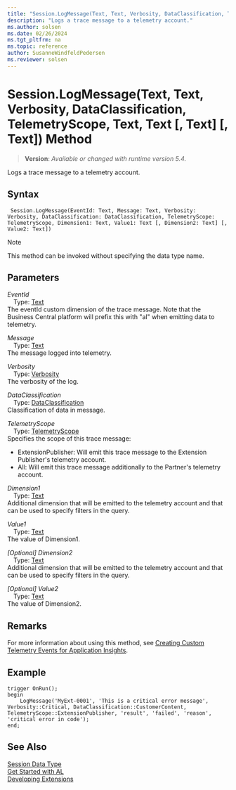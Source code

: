 ```yaml
---
title: "Session.LogMessage(Text, Text, Verbosity, DataClassification, TelemetryScope, Text, Text [, Text] [, Text]) Method"
description: "Logs a trace message to a telemetry account."
ms.author: solsen
ms.date: 02/26/2024
ms.tgt_pltfrm: na
ms.topic: reference
author: SusanneWindfeldPedersen
ms.reviewer: solsen
---
```

[//]: # (START>DO_NOT_EDIT)
[//]: # (IMPORTANT:Do not edit any of the content between here and the END>DO_NOT_EDIT.)
[//]: # (Any modifications should be made in the .xml files in the ModernDev repo.)
# Session.LogMessage(Text, Text, Verbosity, DataClassification, TelemetryScope, Text, Text [, Text] [, Text]) Method
> **Version**: _Available or changed with runtime version 5.4._

Logs a trace message to a telemetry account.


## Syntax
```AL
 Session.LogMessage(EventId: Text, Message: Text, Verbosity: Verbosity, DataClassification: DataClassification, TelemetryScope: TelemetryScope, Dimension1: Text, Value1: Text [, Dimension2: Text] [, Value2: Text])
```
> [!NOTE]
> This method can be invoked without specifying the data type name.
## Parameters
*EventId*  
&emsp;Type: [Text](../text/text-data-type.md)  
The eventId custom dimension of the trace message. Note that the Business Central platform will prefix this with "al" when emitting data to telemetry.  

*Message*  
&emsp;Type: [Text](../text/text-data-type.md)  
The message logged into telemetry.  

*Verbosity*  
&emsp;Type: [Verbosity](../verbosity/verbosity-option.md)  
The verbosity of the log.  

*DataClassification*  
&emsp;Type: [DataClassification](../dataclassification/dataclassification-option.md)  
Classification of data in message.  

*TelemetryScope*  
&emsp;Type: [TelemetryScope](../telemetryscope/telemetryscope-option.md)  
Specifies the scope of this trace message:
- ExtensionPublisher: Will emit this trace message to the Extension Publisher's telemetry account.
- All: Will emit this trace message additionally to the Partner's telemetry account.  

*Dimension1*  
&emsp;Type: [Text](../text/text-data-type.md)  
Additional dimension that will be emitted to the telemetry account and that can be used to specify filters in the query.  

*Value1*  
&emsp;Type: [Text](../text/text-data-type.md)  
The value of Dimension1.  

*[Optional] Dimension2*  
&emsp;Type: [Text](../text/text-data-type.md)  
Additional dimension that will be emitted to the telemetry account and that can be used to specify filters in the query.  

*[Optional] Value2*  
&emsp;Type: [Text](../text/text-data-type.md)  
The value of Dimension2.  



[//]: # (IMPORTANT: END>DO_NOT_EDIT)

## Remarks

For more information about using this method, see [Creating Custom Telemetry Events for Application Insights](../../devenv-instrument-application-for-telemetry-app-insights.md).

## Example

```al
trigger OnRun();
begin
    LogMessage('MyExt-0001', 'This is a critical error message', Verbosity::Critical, DataClassification::CustomerContent, TelemetryScope::ExtensionPublisher, 'result', 'failed', 'reason', 'critical error in code');
end;
```
## See Also
[Session Data Type](session-data-type.md)  
[Get Started with AL](../../devenv-get-started.md)  
[Developing Extensions](../../devenv-dev-overview.md)
